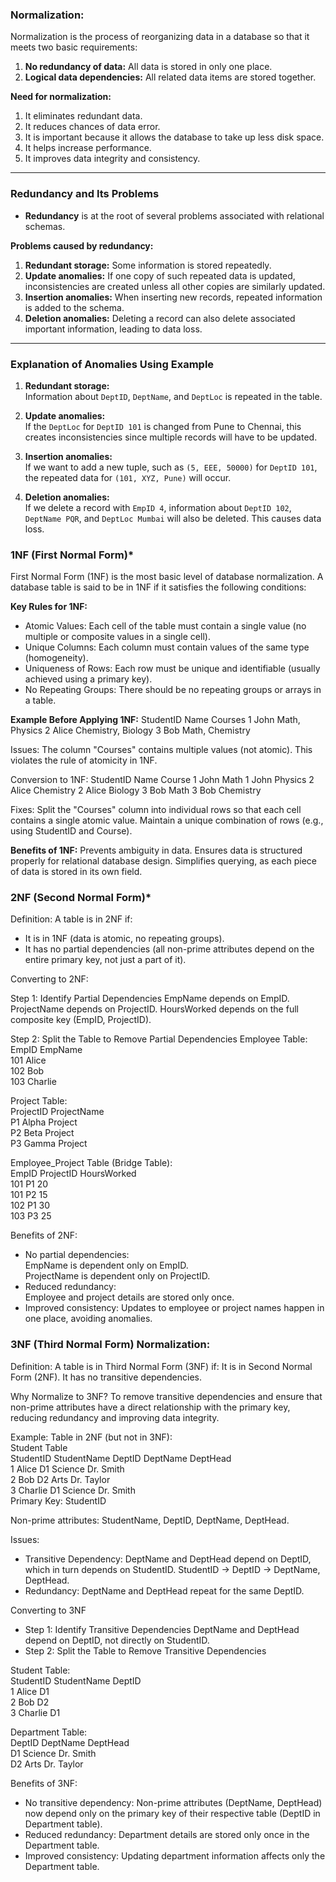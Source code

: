 ### Normalization:

Normalization is the process of reorganizing data in a database so that it meets two basic requirements:  
1) **No redundancy of data:** All data is stored in only one place.  
2) **Logical data dependencies:** All related data items are stored together.  

**Need for normalization:**  
1) It eliminates redundant data.  
2) It reduces chances of data error.  
3) It is important because it allows the database to take up less disk space.  
4) It helps increase performance.  
5) It improves data integrity and consistency.

---

### **Redundancy and Its Problems**  
- **Redundancy** is at the root of several problems associated with relational schemas.  

**Problems caused by redundancy:**  
1) **Redundant storage:** Some information is stored repeatedly.  
2) **Update anomalies:** If one copy of such repeated data is updated, inconsistencies are created unless all other copies are similarly updated.  
3) **Insertion anomalies:** When inserting new records, repeated information is added to the schema.  
4) **Deletion anomalies:** Deleting a record can also delete associated important information, leading to data loss.

---

### **Explanation of Anomalies Using Example**

1) **Redundant storage:**  
   Information about `DeptID`, `DeptName`, and `DeptLoc` is repeated in the table.

2) **Update anomalies:**  
   If the `DeptLoc` for `DeptID 101` is changed from Pune to Chennai, this creates inconsistencies since multiple records will have to be updated.  

3) **Insertion anomalies:**  
   If we want to add a new tuple, such as `(5, EEE, 50000)` for `DeptID 101`, the repeated data for `(101, XYZ, Pune)` will occur.

4) **Deletion anomalies:**  
   If we delete a record with `EmpID 4`, information about `DeptID 102`, `DeptName PQR`, and `DeptLoc Mumbai` will also be deleted. This causes data loss.

### **1NF (First Normal Form)***
First Normal Form (1NF) is the most basic level of database normalization. A database table is said to be in 1NF if it satisfies the following conditions:

**Key Rules for 1NF:**
- Atomic Values: Each cell of the table must contain a single value (no multiple or composite values in a single cell).
- Unique Columns: Each column must contain values of the same type (homogeneity).
- Uniqueness of Rows: Each row must be unique and identifiable (usually achieved using a primary key).
- No Repeating Groups: There should be no repeating groups or arrays in a table.
  
**Example Before Applying 1NF:**
StudentID	Name	Courses
1	John	Math, Physics
2	Alice	Chemistry, Biology
3	Bob	Math, Chemistry

Issues:
The column "Courses" contains multiple values (not atomic).
This violates the rule of atomicity in 1NF.

Conversion to 1NF:
StudentID	Name	Course
1	John	Math
1	John	Physics
2	Alice	Chemistry
2	Alice	Biology
3	Bob	Math
3	Bob	Chemistry

Fixes:
Split the "Courses" column into individual rows so that each cell contains a single atomic value.
Maintain a unique combination of rows (e.g., using StudentID and Course).

**Benefits of 1NF:**
Prevents ambiguity in data.
Ensures data is structured properly for relational database design.
Simplifies querying, as each piece of data is stored in its own field.

### **2NF (Second Normal Form)***
Definition:
A table is in 2NF if:
- It is in 1NF (data is atomic, no repeating groups).
- It has no partial dependencies (all non-prime attributes depend on the entire primary key, not just a part of it).

Converting to 2NF:

Step 1: Identify Partial Dependencies
EmpName depends on EmpID.
ProjectName depends on ProjectID.
HoursWorked depends on the full composite key (EmpID, ProjectID).

Step 2: Split the Table to Remove Partial Dependencies
Employee Table: </br>
EmpID	EmpName  </br>
101	Alice </br>
102	Bob </br>
103	Charlie </br>

Project Table: </br>
ProjectID	ProjectName </br>
P1	Alpha Project </br>
P2	Beta Project </br>
P3	Gamma Project </br>

Employee_Project Table (Bridge Table): </br>
EmpID	ProjectID	HoursWorked </br>
101	P1	20 </br>
101	P2	15 </br>
102	P1	30 </br>
103	P3	25 </br>

Benefits of 2NF: </br>
- No partial dependencies: </br>
EmpName is dependent only on EmpID. </br>
ProjectName is dependent only on ProjectID. </br>
- Reduced redundancy: </br>
Employee and project details are stored only once. </br>
- Improved consistency:
Updates to employee or project names happen in one place, avoiding anomalies.

### **3NF (Third Normal Form) Normalization:**
Definition: A table is in Third Normal Form (3NF) if:
It is in Second Normal Form (2NF).
It has no transitive dependencies.

Why Normalize to 3NF?
To remove transitive dependencies and ensure that non-prime attributes have a direct relationship with the primary key, reducing redundancy and improving data integrity.

Example:
Table in 2NF (but not in 3NF): </br>
Student Table </br>
StudentID	StudentName	DeptID	DeptName	DeptHead </br>
1	Alice	D1	Science	Dr. Smith </br>
2	Bob	D2	Arts	Dr. Taylor </br>
3	Charlie	D1	Science	Dr. Smith </br>
Primary Key: StudentID </br>

Non-prime attributes: StudentName, DeptID, DeptName, DeptHead. </br>

Issues:
- Transitive Dependency:
DeptName and DeptHead depend on DeptID, which in turn depends on StudentID.
StudentID → DeptID → DeptName, DeptHead.
- Redundancy:
DeptName and DeptHead repeat for the same DeptID.

Converting to 3NF
- Step 1: Identify Transitive Dependencies
DeptName and DeptHead depend on DeptID, not directly on StudentID.
- Step 2: Split the Table to Remove Transitive Dependencies </br>

Student Table: </br>
StudentID	StudentName	DeptID </br>
1	Alice	D1 </br>
2	Bob	D2 </br>
3	Charlie	D1 </br>

Department Table: </br>
DeptID	DeptName	DeptHead </br>
D1	Science	Dr. Smith </br>
D2	Arts	Dr. Taylor </br>

Benefits of 3NF:
- No transitive dependency: Non-prime attributes (DeptName, DeptHead) now depend only on the primary key of their respective table (DeptID in Department table).
- Reduced redundancy: Department details are stored only once in the Department table.
- Improved consistency: Updating department information affects only the Department table.
